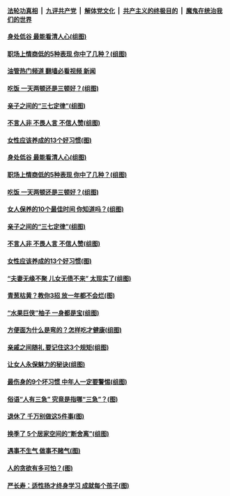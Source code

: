 ####  [法轮功真相](../../../../basic/blob/master/README.md?t=09181901) &nbsp;|&nbsp; [九评共产党](../../../../9ping.md/blob/master/README.md?t=09181901) &nbsp;|&nbsp; [解体党文化](../../../../jtdwh.md/blob/master/README.md?t=09181901)  &nbsp;|&nbsp; [共产主义的终极目的](../../../../gczydzjmd.md/blob/master/README.md?t=09181901) &nbsp;|&nbsp; [魔鬼在统治我们的世界](../../../../mgztzwmdsj.md/blob/master/README.md?t=09181901) 

#### [身处低谷 最能看清人心(组图)](../pages/p8/1016124.md?t=09181901) 

#### [职场上情商低的5种表现 你中了几种？(组图)](../pages/p8/1016944.md?t=09181901) 

#### [油管热门频道 翻墙必看视频 新闻](http://45.76.130.85:81/youtube.html?09181901)

#### [吃饭 一天两顿还是三顿好？(组图)](../pages/p8/1016777.md?t=09181901) 

#### [亲子之间的“三七定律”(组图)](../pages/p8/1015295.md?t=09181901) 

#### [不言人非 不畏人言 不信人赞(组图)](../pages/p8/1016115.md?t=09181901) 

#### [女性应该养成的13个好习惯(图)](../pages/p8/1016782.md?t=09181901) 

#### [身处低谷 最能看清人心(组图)](../pages/p8/1016124.md?t=09181901) 

#### [职场上情商低的5种表现 你中了几种？(组图)](../pages/p8/1016944.md?t=09181901) 

#### [吃饭 一天两顿还是三顿好？(组图)](../pages/p8/1016777.md?t=09181901) 

#### [女人保养的10个最佳时间 你知道吗？(组图)](../pages/p8/1016866.md?t=09181901) 

#### [亲子之间的“三七定律”(组图)](../pages/p8/1015295.md?t=09181901) 

#### [不言人非 不畏人言 不信人赞(组图)](../pages/p8/1016115.md?t=09181901) 

#### [女性应该养成的13个好习惯(图)](../pages/p8/1016782.md?t=09181901) 

#### [“夫妻无缘不聚 儿女无债不来” 太现实了(组图)](../pages/p8/1015203.md?t=09181901) 

#### [青葱枯黄？教你3招 放一年都不会烂(图)](../pages/p8/1016708.md?t=09181901) 

#### [“水果巨侠”柚子 一身都是宝(组图)](../pages/p8/1016493.md?t=09181901) 

#### [方便面为什么是弯的？怎样吃才健康(组图)](../pages/p8/1016701.md?t=09181901) 

#### [亲戚之间随礼 要记住这3个规矩(组图)](../pages/p8/1016665.md?t=09181901) 

#### [让女人永保魅力的秘诀(组图)](../pages/p8/1016656.md?t=09181901) 

#### [最伤身的9个坏习惯 中年人一定要警惕(组图)](../pages/p8/1016628.md?t=09181901) 

#### [俗语“人有三急” 究竟是指哪“三急”？(图)](../pages/p8/1016620.md?t=09181901) 

#### [退休了 千万别做这5件事(图)](../pages/p8/1016442.md?t=09181901) 

#### [换季了 5个居家空间的“断舍离”(组图)](../pages/p8/1015690.md?t=09181901) 

#### [遇事不生气 做事不赌气(图)](../pages/p8/1016440.md?t=09181901) 

#### [人的贪欲有多可怕？(图)](../pages/p8/1016456.md?t=09181901) 

#### [严长寿：适性扬才终身学习 成就每个孩子(图)](../pages/p8/1015319.md?t=09181901) 

<img src='http://gfw-breaker.win/goodnews/indexes/p8.md' width='0px' height='0px'/>
